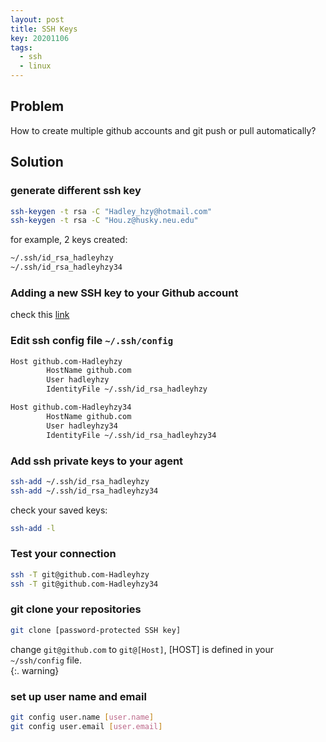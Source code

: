 ```yaml
---
layout: post
title: SSH Keys
key: 20201106
tags:
  - ssh
  - linux
---
```


## Problem
How to create multiple github accounts and git push or pull automatically?

## Solution
### generate different ssh key
``` bash
ssh-keygen -t rsa -C "Hadley_hzy@hotmail.com"
ssh-keygen -t rsa -C "Hou.z@husky.neu.edu"
```

for example, 2 keys created:
```bash
~/.ssh/id_rsa_hadleyhzy
~/.ssh/id_rsa_hadleyhzy34
```

<!--more-->
### Adding a new SSH key to your Github account

check this [link](https://docs.github.com/en/free-pro-team@latest/github/authenticating-to-github/adding-a-new-ssh-key-to-your-github-account)

### Edit ssh config file `~/.ssh/config`

```bash
Host github.com-Hadleyhzy
        HostName github.com
        User hadleyhzy
        IdentityFile ~/.ssh/id_rsa_hadleyhzy

Host github.com-Hadleyhzy34
        HostName github.com
        User hadleyhzy34
        IdentityFile ~/.ssh/id_rsa_hadleyhzy34
```

### Add ssh private keys to your agent

```bash
ssh-add ~/.ssh/id_rsa_hadleyhzy
ssh-add ~/.ssh/id_rsa_hadleyhzy34
```

check your saved keys:
```bash
ssh-add -l
```

### Test your connection

```bash
ssh -T git@github.com-Hadleyhzy
ssh -T git@github.com-Hadleyhzy34
```

### git clone your repositories

```bash
git clone [password-protected SSH key]
```

change `git@github.com` to `git@[Host]`, [HOST] is defined in your `~/ssh/config` file.  
{:. warning}

### set up user name and email

```bash
git config user.name [user.name]
git config user.email [user.email]
```
